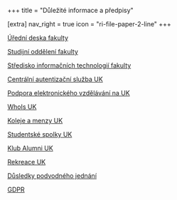 +++
title = "Důležité informace a předpisy"

[extra]
nav_right = true
icon = "ri-file-paper-2-line"
+++

[Úřední deska fakulty](https://pedf.cuni.cz/PEDF-71.html)

[Studijní oddělení fakulty](https://pedf.cuni.cz/PEDF-220.html)

[Středisko informačních technologií fakulty](https://sit.pedf.cuni.cz/)

[Centrální autentizační služba UK](https://ldapuser.cuni.cz/)

[Podpora elektronického vzdělávání na UK](https://dl.cuni.cz/)

[WhoIs UK](https://is.cuni.cz/webapps/whois2)

[Koleje a menzy UK](https://kam.cuni.cz/)

[Studentské spolky UK](https://cuni.cz/UK-8518.html)

[Klub Alumni UK](https://cuni.cz/UK-16.html)

[Rekreace UK](https://rekreace.cuni.cz/)

[Důsledky podvodného jednání](@/katedra/dpj.md)

[GDPR](https://cuni.cz/UK-9056.html)
